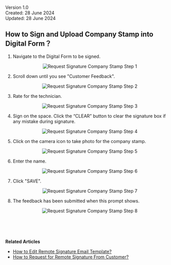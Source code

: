 Version 1.0<br>
Created: 28 June 2024<br>
Updated: 28 June 2024<br>
## How to Sign and Upload Company Stamp into Digital Form？

1. Navigate to the Digital Form to be signed. 

   <p align="center">
      <img src="img/Request_Signature_Company_Stamp_Step_1.png" alt="Request Signature Company Stamp Step 1">
   </p>

2. Scroll down until you see "Customer Feedback".

   <p align="center">
      <img src="img/Request_Signature_Company_Stamp_Step_2.png" alt="Request Signature Company Stamp Step 2">
   </p>

3. Rate for the technician.

   <p align="center">
      <img src="img/Request_Signature_Company_Stamp_Step_3.png" alt="Request Signature Company Stamp Step 3">
   </p>

4. Sign on the space. Click the “CLEAR” button to clear the signature box if any mistake during signature.

    <p align="center">
      <img src="img/Request_Signature_Company_Stamp_Step_4.png" alt="Request Signature Company Stamp Step 4">
    </p>

5. Click on the camera icon to take photo for the company stamp.

    <p align="center">
      <img src="img/Request_Signature_Company_Stamp_Step_5.png" alt="Request Signature Company Stamp Step 5">
    </p>

6. Enter the name. 

    <p align="center">
      <img src="img/Request_Signature_Company_Stamp_Step_6.png" alt="Request Signature Company Stamp Step 6">
    </p>

7. Click "SAVE".

    <p align="center">
      <img src="img/Request_Signature_Company_Stamp_Step_7.png" alt="Request Signature Company Stamp Step 7">
    </p>

8. The feedback has been submitted when this prompt shows.

    <p align="center">
      <img src="img/Request_Signature_Company_Stamp_Step_8.png" alt="Request Signature Company Stamp Step 8">
    </p>
    <br><br><br>

**Related Articles**
- [How to Edit Remote Signature Email Template?](Edit_Remote_Signature_Email_Template.md)
- [How to Request for Remote Signature From Customer?](How_to_Get_Remote_Signature_From_Customer.md)
  
<!-- [Link Text](https://salesconnection.github.io/Sales-Connection-Support/Request_Signature_Company_Stamp.html) -->
